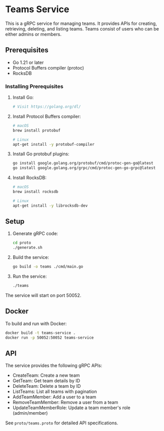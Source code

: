 # Teams Service

This is a gRPC service for managing teams. It provides APIs for creating, retrieving, deleting, and listing teams. Teams consist of users who can be either admins or members.

## Prerequisites

- Go 1.21 or later
- Protocol Buffers compiler (protoc)
- RocksDB

### Installing Prerequisites

1. Install Go:
   ```bash
   # Visit https://golang.org/dl/
   ```

2. Install Protocol Buffers compiler:
   ```bash
   # macOS
   brew install protobuf

   # Linux
   apt-get install -y protobuf-compiler
   ```

3. Install Go protobuf plugins:
   ```bash
   go install google.golang.org/protobuf/cmd/protoc-gen-go@latest
   go install google.golang.org/grpc/cmd/protoc-gen-go-grpc@latest
   ```

4. Install RocksDB:
   ```bash
   # macOS
   brew install rocksdb

   # Linux
   apt-get install -y librocksdb-dev
   ```

## Setup

1. Generate gRPC code:
   ```bash
   cd proto
   ./generate.sh
   ```

2. Build the service:
   ```bash
   go build -o teams ./cmd/main.go
   ```

3. Run the service:
   ```bash
   ./teams
   ```

The service will start on port 50052.

## Docker

To build and run with Docker:

```bash
docker build -t teams-service .
docker run -p 50052:50052 teams-service
```

## API

The service provides the following gRPC APIs:

- CreateTeam: Create a new team
- GetTeam: Get team details by ID
- DeleteTeam: Delete a team by ID
- ListTeams: List all teams with pagination
- AddTeamMember: Add a user to a team
- RemoveTeamMember: Remove a user from a team
- UpdateTeamMemberRole: Update a team member's role (admin/member)

See `proto/teams.proto` for detailed API specifications. 